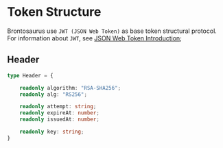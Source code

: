 # Token Structure

Brontosaurus use `JWT (JSON Web Token)` as base token structural protocol. For information about `JWT`, see [JSON Web Token Introduction](//jwt.io/introduction/); 

## Header

```ts
type Header = {

    readonly algorithm: "RSA-SHA256";
    readonly alg: "RS256";

    readonly attempt: string;
    readonly expireAt: number;
    readonly issuedAt: number;

    readonly key: string;
}
```
